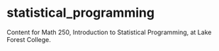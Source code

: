 
# statistical_programming

<!-- badges: start -->
<!-- badges: end -->

Content for Math 250, Introduction to Statistical Programming, at Lake Forest College.

